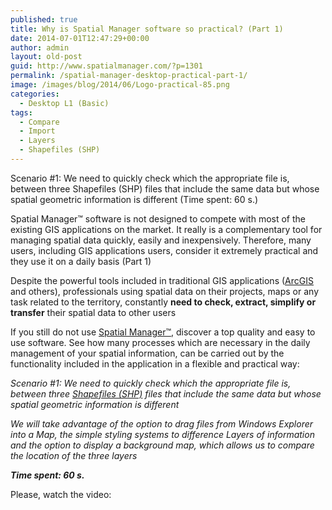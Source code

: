 ```yaml
---
published: true
title: Why is Spatial Manager software so practical? (Part 1)
date: 2014-07-01T12:47:29+00:00
author: admin
layout: old-post
guid: http://www.spatialmanager.com/?p=1301
permalink: /spatial-manager-desktop-practical-part-1/
image: /images/blog/2014/06/Logo-practical-85.png
categories:
  - Desktop L1 (Basic)
tags:
  - Compare
  - Import
  - Layers
  - Shapefiles (SHP)
---
```

Scenario #1: We need to quickly check which the appropriate file is, between three Shapefiles (SHP) files that include the same data but whose spatial geometric information is different (Time spent: 60 s.)

<!--more-->

Spatial Manager™ software is not designed to compete with most of the existing GIS applications on the market. It really is a complementary tool for managing spatial data quickly, easily and inexpensively. Therefore, many users, including GIS applications users, consider it extremely practical and they use it on a daily basis (Part 1)

Despite the powerful tools included in traditional GIS applications (<a title="ESRI ArcGIS page" href="http://www.esri.com/software/arcgis" target="_blank" rel="nofollow">ArcGIS</a> and others), professionals using spatial data on their projects, maps or any task related to the territory, constantly **need to check, extract, simplify or transfer** their spatial data to other users

If you still do not use <a title="Spatial Manager web" href="http://www.spatialmanager.com" target="_blank" rel="nofollow">Spatial Manager™</a>, discover a top quality and easy to use software. See how many processes which are necessary in the daily management of your spatial information, can be carried out by the functionality included in the application in a flexible and practical way:

_<span>Scenario #1</span>: We need to quickly check which the appropriate file is, between three <a title="Shapefiles (SHP) wiki" href="http://es.wikipedia.org/wiki/Shapefile" target="_blank" rel="nofollow">Shapefiles (SHP)</a> files that include the same data but whose spatial geometric information is different_

_We will take advantage of the option to drag files from Windows Explorer into a Map, the simple styling systems to difference Layers of information and the option to display a background map, which allows us to compare the location of the three layers_

**_Time spent: 60 s._**
  
Please, watch the video: